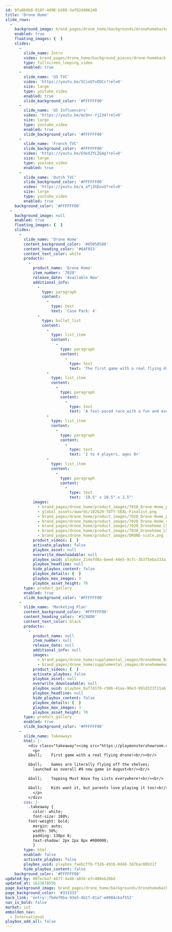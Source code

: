```yaml
---
id: 0fa8b6b8-010f-4d98-b388-3af62d4062d8
title: 'Drone Home'
slide_rows:
  -
    background_image: brand_pages/drone_home/backgrounds/dronehomebackground3-01.jpg
    enabled: true
    floating_images: {  }
    slides:
      -
        slide_name: Intro
        video: brand_pages/drone_home/background_pieces/drone-homeback-01.mp4
        type: fullscreen_looping_video
        enabled: true
      -
        slide_name: 'US TVC'
        video: 'https://youtu.be/5CioU7vEDCc?rel=0'
        size: large
        type: youtube_video
        enabled: true
        slide_background_color: '#FFFFFF00'
      -
        slide_name: 'US Influencers'
        video: 'https://youtu.be/mc9nr-Yj234?rel=0'
        size: large
        type: youtube_video
        enabled: true
        slide_background_color: '#FFFFFF00'
      -
        slide_name: 'French TVC'
        slide_background_color: '#FFFFFF00'
        video: 'https://youtu.be/E9oXZYLZGAg?rel=0'
        size: large
        type: youtube_video
        enabled: true
      -
        slide_name: 'Dutch TVC'
        slide_background_color: '#FFFFFF00'
        video: 'https://youtu.be/a_afjZGEovU?rel=0'
        size: large
        type: youtube_video
        enabled: true
    background_color: '#FFFFFF00'
  -
    background_image: null
    enabled: true
    floating_images: {  }
    slides:
      -
        slide_name: 'Drone Home'
        content_background_color: '#05050580'
        content_heading_color: '#6AF053'
        content_text_color: white
        products:
          -
            product_name: 'Drone Home'
            item_number: '7020'
            release_date: 'Available Now'
            additional_info:
              -
                type: paragraph
                content:
                  -
                    type: text
                    text: 'Case Pack: 4'
              -
                type: bullet_list
                content:
                  -
                    type: list_item
                    content:
                      -
                        type: paragraph
                        content:
                          -
                            type: text
                            text: 'The first game with a real flying drone!'
                  -
                    type: list_item
                    content:
                      -
                        type: paragraph
                        content:
                          -
                            type: text
                            text: 'A fast-paced race with a fun and exciting payoff'
                  -
                    type: list_item
                    content:
                      -
                        type: paragraph
                        content:
                          -
                            type: text
                            text: '2 to 4 players, ages 8+'
                  -
                    type: list_item
                    content:
                      -
                        type: paragraph
                        content:
                          -
                            type: text
                            text: '10.5" x 10.5" x 2.5"'
            images:
              - brand_pages/drone_home/product_images/7020_Drone-Home_pkg-right.png
              - global_assets/awards/102620-TOTY-SEAL-Finalist.png
              - brand_pages/drone_home/product_images/7020_Drone-Home_pkg-back.png
              - brand_pages/drone_home/product_images/7020_Drone-Home_contents.png
              - brand_pages/drone_home/product_images/7020_Dronehome_LS2.png
              - brand_pages/drone_home/product_images/7020_Dronehome_LS3.png
              - brand_pages/drone_home/product_images/DRONE-scale.png
            product_videos: {  }
            activate_playbox: false
            playbox_asset: null
            overwrite_downloadable: null
            playbox_uuid: playbox_214e7d8a-beed-44e5-9cfc-3b375eba333a
            playbox_headline: null
            hide_playbox_content: false
            playbox_details: {  }
            playbox_max_images: 3
            playbox_asset_height: 70
        type: product_gallery
        enabled: true
        slide_background_color: '#FFFFFF00'
      -
        slide_name: 'Marketing Plan'
        content_background_color: '#FFFFFF00'
        content_heading_color: '#1C9AD6'
        content_text_color: black
        products:
          -
            product_name: null
            item_number: null
            release_date: null
            additional_info: null
            images:
              - brand_pages/drone_home/supplemental_images/DroneHome_Brag-Sheet-Updated.png
              - brand_pages/drone_home/supplemental_images/dronehomemarketing.png
            product_videos: {  }
            activate_playbox: false
            playbox_asset: null
            overwrite_downloadable: null
            playbox_uuid: playbox_6af7d170-c98b-41aa-90e3-991d323f21a6
            playbox_headline: null
            hide_playbox_content: false
            playbox_details: {  }
            playbox_max_images: 3
            playbox_asset_height: 70
        type: product_gallery
        enabled: true
        slide_background_color: '#FFFFFF00'
      -
        slide_name: Takeaways
        html: |-
          <div class="takeaway"><img src="https://playmonstershowroom.com/assets/brand_pages/drone_home/supplemental_images/DroneHome_Horizontal_WhiteTagline_Web-copy.png" >
          	<p>
          &bull; 	First game with a real flying drone!<br/><br/>

          &bull; 	Games are literally flying off the shelves; 
          	launched as overall #9 new game in August<br/><br/>

          &bull; 	Topping Must Have Toy Lists everywhere!<br/><br/>

          &bull; 	Kids want it, but parents love playing it too!<br/><br/>
          	</p>
          </div>
        css: |-
          .takeaway {
          	color: white;
          	font-size: 180%;
          font-weight: bold;
            margin: auto;
            width: 50%;
            padding: 130px 0;
          	text-shadow: 2px 2px 8px #000000;
          	}
        type: html
        enabled: false
        activate_playbox: false
        playbox_uuid: playbox_faebcffb-f326-491b-8d40-3d7bac80931f
        hide_playbox_content: false
    background_color: '#FFFFFF00'
updated_by: 007ecba7-4677-4a4b-a856-efc400eb26bd
updated_at: 1623678556
page_background_image: brand_pages/drone_home/backgrounds/dronehomebackground-01.jpg
page_background_color: '#333333'
back_link: 'entry::fbdef0ba-93e5-4b1f-81a7-e0084cbaf552'
nav_is_bold: false
market: int
embolden_nav:
  - International
playbox_add_all: false
---
```

